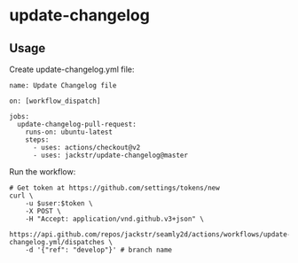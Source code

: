 # update-changelog

## Usage

Create update-changelog.yml file:
```
name: Update Changelog file

on: [workflow_dispatch]

jobs:
  update-changelog-pull-request:
    runs-on: ubuntu-latest
    steps:
      - uses: actions/checkout@v2
      - uses: jackstr/update-changelog@master
```

Run the workflow:
```
# Get token at https://github.com/settings/tokens/new
curl \
    -u $user:$token \
    -X POST \
    -H "Accept: application/vnd.github.v3+json" \
    https://api.github.com/repos/jackstr/seamly2d/actions/workflows/update-changelog.yml/dispatches \
    -d '{"ref": "develop"}' # branch name
```
